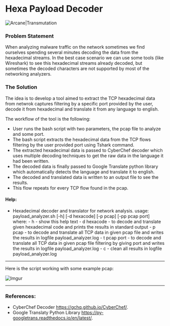 # Hexa Payload Decoder 

![Arcane|Transmutation](https://i.imgur.com/hbsbZnt.png)

### Problem Statement
When analyzing malware traffic on the network sometimes we find ourselves spending several minutes decoding the data from the hexadecimal streams. In the best case scenario we can use some tools (like Wireshark) to see this hexadecimal streams already decoded, but sometimes the decoded characters are not supported by most of the networking analyzers.

### The Solution
The idea is to develop a tool aimed to extract the TCP hexadecimal data from netwrok captures filtering by a specific port provided by the user, decode it from hexadecimal and translate it from any language to english.

The workflow of the tool is the following:
  - User runs the bash script with two parameters, the pcap file to analyze and some port.
  - The bash script extracts the hexadecimal data from the TCP flows filtering by the user provided port using Tshark command.
  - The extracted hexadecimal data is passed to CyberChef decoder which uses multiple decoding techniques to get the raw data in the language it had been written.
  - The decoded data is finally passed to Google Translate python library which automatically detects the language and translate it to english.
  - The decoded and translated data is written to an output file to see the results.
  - This flow repeats for every TCP flow found in the pcap.
  
#### Help:
- Hexadecimal decoder and translator for network analysis. 
usage: payload_analyzer.sh [-h] [-d hexacode] [-p pcap] [-pp pcap port] 
where:
         - h - show this help text 
         - d hexacode - to decode and translate given hexadecimal code and prints the results in standard output 
         - p pcap - to decode and translate all TCP data in given pcap file and writes the results in logfile payload_analyzer.log 
         - t pcap port - to decode and translate all TCP data in given pcap file filtering by giving port and writes the results in logfile payload_analyzer.log 
         - c - clean all results in logfile payload_analyzer.log


---

Here is the script working with some example pcap:

![Imgur](https://i.imgur.com/HI5xseO.png)

---

### References:

- CyberChef Decoder https://gchq.github.io/CyberChef/.
- Google Translaty Python Library https://py-googletrans.readthedocs.io/en/latest/.

